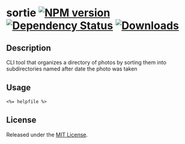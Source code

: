 # sortie [![NPM version](http://img.shields.io/npm/v/sortie.svg?style=flat)](https://www.npmjs.org/package/sortie) [![Dependency Status](http://img.shields.io/david/okize/sortie.svg?style=flat)](https://david-dm.org/okize/sortie) [![Downloads](http://img.shields.io/npm/dm/sortie.svg?style=flat)](https://www.npmjs.org/package/sortie)

## Description
CLI tool that organizes a directory of photos by sorting them into subdirectories named after date the photo was taken

## Usage

```
<%= helpfile %>
```

## License

Released under the [MIT License](http://www.opensource.org/licenses/mit-license.php).
